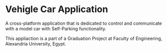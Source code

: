 # Vehigle Car Application

A cross-platform application that is dedicated to control and communicate with a model car with Self-Parking functionality.

This appliaction is a part of a Graduation Project at Faculty of Engineering, Alexandria University, Egypt.
